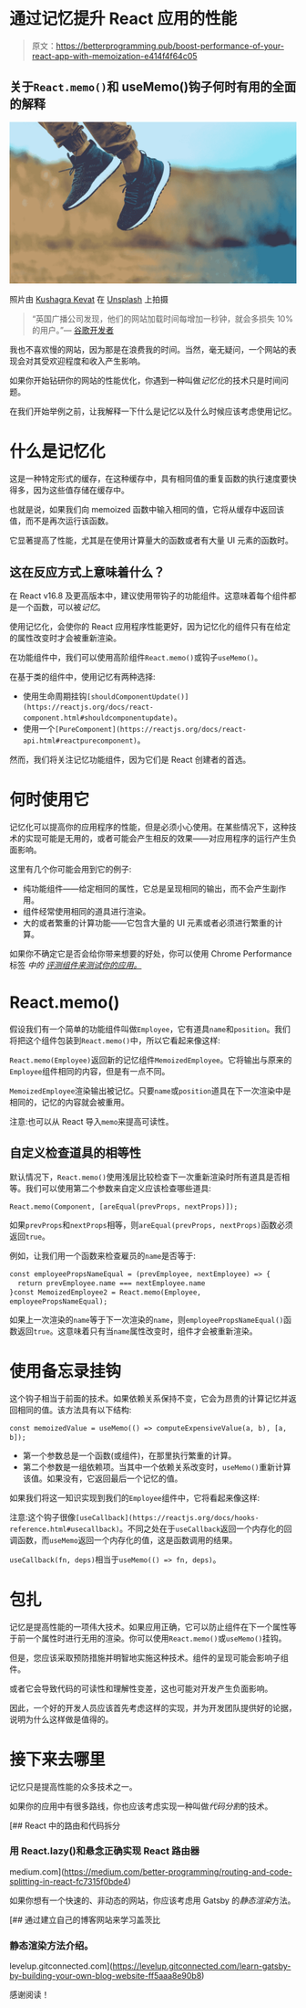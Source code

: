 # 通过记忆提升 React 应用的性能

> 原文：<https://betterprogramming.pub/boost-performance-of-your-react-app-with-memoization-e414f4f64c05>

## 关于`React.memo()`和 useMemo()钩子何时有用的全面的解释

![](img/b81f61c0843aab645ebb6bf910032742.png)

照片由 [Kushagra Kevat](https://unsplash.com/@kushagrakevat?utm_source=unsplash&utm_medium=referral&utm_content=creditCopyText) 在 [Unsplash](https://unsplash.com/s/photos/boost?utm_source=unsplash&utm_medium=referral&utm_content=creditCopyText) 上拍摄

> “英国广播公司发现，他们的网站加载时间每增加一秒钟，就会多损失 10%的用户。”— [谷歌开发者](https://developers.google.com/web/fundamentals/performance/why-performance-matters)

我也不喜欢慢的网站，因为那是在浪费我的时间。当然，毫无疑问，一个网站的表现会对其受欢迎程度和收入产生影响。

如果你开始钻研你的网站的性能优化，你遇到一种叫做*记忆化*的技术只是时间问题。

在我们开始举例之前，让我解释一下什么是记忆以及什么时候应该考虑使用记忆。

# 什么是记忆化

这是一种特定形式的缓存，在这种缓存中，具有相同值的重复函数的执行速度要快得多，因为这些值存储在缓存中。

也就是说，如果我们向 memoized 函数中输入相同的值，它将从缓存中返回该值，而不是再次运行该函数。

它显著提高了性能，尤其是在使用计算量大的函数或者有大量 UI 元素的函数时。

## 这在反应方式上意味着什么？

在 React v16.8 及更高版本中，建议使用带钩子的功能组件。这意味着每个组件都是一个函数，可以被*记忆*。

使用记忆化，会使你的 React 应用程序性能更好，因为记忆化的组件只有在给定的属性改变时才会被重新渲染。

在功能组件中，我们可以使用高阶组件`React.memo()`或钩子`useMemo()`。

在基于类的组件中，使用记忆有两种选择:

*   使用生命周期挂钩`[shouldComponentUpdate()](https://reactjs.org/docs/react-component.html#shouldcomponentupdate)`。
*   使用一个`[PureComponent](https://reactjs.org/docs/react-api.html#reactpurecomponent)`。

然而，我们将关注记忆功能组件，因为它们是 React 创建者的首选。

# 何时使用它

记忆化可以提高你的应用程序的性能，但是必须小心使用。在某些情况下，这种技术的实现可能是无用的，或者可能会产生相反的效果——对应用程序的运行产生负面影响。

这里有几个你可能会用到它的例子:

*   纯功能组件——给定相同的属性，它总是呈现相同的输出，而不会产生副作用。
*   组件经常使用相同的道具进行渲染。
*   大的或者繁重的计算功能——它包含大量的 UI 元素或者必须进行繁重的计算。

如果你不确定它是否会给你带来想要的好处，你可以使用 Chrome Performance 标签 *中的 [*评测组件来测试你的应用。*](https://reactjs.org/docs/optimizing-performance.html#profiling-components-with-the-chrome-performance-tab)*

# React.memo()

假设我们有一个简单的功能组件叫做`Employee`，它有道具`name`和`position`。我们将把这个组件包装到`React.memo()`中，所以它看起来像这样:

`React.memo(Employee)`返回新的记忆组件`MemoizedEmployee`。它将输出与原来的`Employee`组件相同的内容，但是有一点不同。

`MemoizedEmployee`渲染输出被记忆。只要`name`或`position`道具在下一次渲染中是相同的，记忆的内容就会被重用。

注意:也可以从 React 导入`memo`来提高可读性。

## 自定义检查道具的相等性

默认情况下，`React.memo()`使用浅层比较检查下一次重新渲染时所有道具是否相等。我们可以使用第二个参数来自定义应该检查哪些道具:

```
React.memo(Component, [areEqual(prevProps, nextProps)]);
```

如果`prevProps`和`nextProps`相等，则`areEqual(prevProps, nextProps)`函数必须返回`true`。

例如，让我们用一个函数来检查雇员的`name`是否等于:

```
const employeePropsNameEqual = (prevEmployee, nextEmployee) => {
  return prevEmployee.name === nextEmployee.name
}const MemoizedEmployee2 = React.memo(Employee, employeePropsNameEqual);
```

如果上一次渲染的`name`等于下一次渲染的`name`，则`employeePropsNameEqual()`函数返回`true`。这意味着只有当`name`属性改变时，组件才会被重新渲染。

# 使用备忘录挂钩

这个钩子相当于前面的技术。如果依赖关系保持不变，它会为昂贵的计算记忆并返回相同的值。该方法具有以下结构:

```
const memoizedValue = useMemo(() => computeExpensiveValue(a, b), [a, b]);
```

*   第一个参数总是一个函数(或组件)，在那里执行繁重的计算。
*   第二个参数是一组依赖项。当其中一个依赖关系改变时，`useMemo()`重新计算该值。如果没有，它返回最后一个记忆的值。

如果我们将这一知识实现到我们的`Employee`组件中，它将看起来像这样:

注意:这个钩子很像`[useCallback](https://reactjs.org/docs/hooks-reference.html#usecallback)`。不同之处在于`useCallback`返回一个内存化的回调函数，而`useMemo`返回一个内存化的值，这是函数调用的结果。

`useCallback(fn, deps)`相当于`useMemo(() => fn, deps)`。

# 包扎

记忆是提高性能的一项伟大技术。如果应用正确，它可以防止组件在下一个属性等于前一个属性时进行无用的渲染。你可以使用`React.memo()`或`useMemo()`挂钩。

但是，您应该采取预防措施并明智地实施这种技术。组件的呈现可能会影响子组件。

或者它会导致代码的可读性和理解性变差，这也可能对开发产生负面影响。

因此，一个好的开发人员应该首先考虑这样的实现，并为开发团队提供好的论据，说明为什么这样做是值得的。

# 接下来去哪里

记忆只是提高性能的众多技术之一。

如果你的应用中有很多路线，你也应该考虑实现一种叫做*代码分割*的技术。

[](https://medium.com/better-programming/routing-and-code-splitting-in-react-fc7315f0bde4) [## React 中的路由和代码拆分

### 用 React.lazy()和悬念正确实现 React 路由器

medium.com](https://medium.com/better-programming/routing-and-code-splitting-in-react-fc7315f0bde4) 

如果你想有一个快速的、非动态的网站，你应该考虑用 Gatsby 的*静态渲染*方法。

[](https://levelup.gitconnected.com/learn-gatsby-by-building-your-own-blog-website-ff5aaa8e90b8) [## 通过建立自己的博客网站来学习盖茨比

### 静态渲染方法介绍。

levelup.gitconnected.com](https://levelup.gitconnected.com/learn-gatsby-by-building-your-own-blog-website-ff5aaa8e90b8) 

感谢阅读！